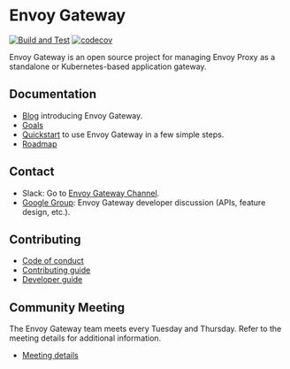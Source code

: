 # Envoy Gateway

[![Build and Test](https://github.com/envoyproxy/gateway/actions/workflows/build_and_test.yaml/badge.svg)](https://github.com/envoyproxy/gateway/actions/workflows/build_and_test.yaml)
[![codecov](https://codecov.io/gh/envoyproxy/gateway/branch/main/graph/badge.svg)](https://codecov.io/gh/envoyproxy/gateway)

Envoy Gateway is an open source project for managing Envoy Proxy as a standalone or
Kubernetes-based application gateway.

## Documentation

* [Blog][blog] introducing Envoy Gateway.
* [Goals](GOALS.md)
* [Quickstart](./docs/user/QUICKSTART.md) to use Envoy Gateway in a few simple steps.
* [Roadmap](./docs/design/ROADMAP.md)

## Contact

* Slack: Go to [Envoy Gateway Channel](https://envoyproxy.slack.com/archives/C03E6NHLESV).
* [Google Group][group]: Envoy Gateway developer discussion (APIs, feature design, etc.).

## Contributing

* [Code of conduct](CODE_OF_CONDUCT.md)
* [Contributing guide](CONTRIBUTING.md)
* [Developer guide](DEVELOPER.md)

## Community Meeting

The Envoy Gateway team meets every Tuesday and Thursday. Refer to the meeting details for additional information.

* [Meeting details][meeting]

[meeting]: https://docs.google.com/document/d/1leqwsHX8N-XxNEyTflYjRur462ukFxd19Rnk3Uzy55I/edit?usp=sharing
[group]: https://groups.google.com/forum/#!forum/envoy-gateway-developers
[blog]: https://blog.envoyproxy.io/introducing-envoy-gateway-ad385cc59532
